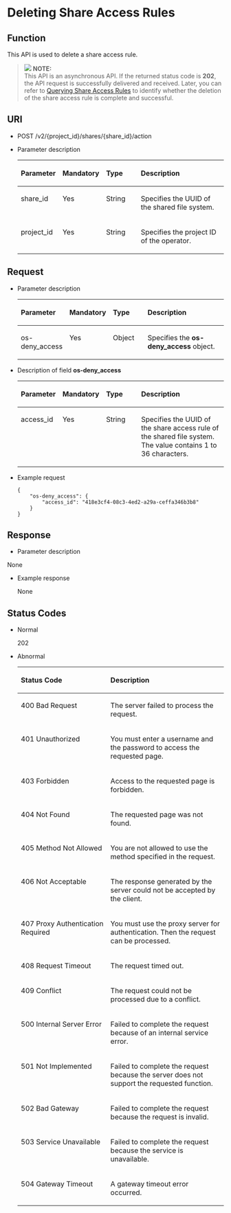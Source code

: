 # Deleting Share Access Rules<a name="sfs_02_0030"></a>

## Function<a name="s1a5be1c634fa405ba06c19e1af9f3d40"></a>

This API is used to delete a share access rule.

>![](/images/icon-note.gif) **NOTE:**   
>This API is an asynchronous API. If the returned status code is  **202**, the API request is successfully delivered and received. Later, you can refer to  [Querying Share Access Rules](querying-share-access-rules.md)  to identify whether the deletion of the share access rule is complete and successful.  

## URI<a name="sd0a208cfe579473ebd8103fe98120524"></a>

-   POST  /v2/\{project\_id\}/shares/\{share\_id\}/action
-   Parameter description

    <a name="en-us_topic_0064390799_table38758958"></a>
    <table><thead align="left"><tr id="en-us_topic_0064390799_row40742509"><th class="cellrowborder" valign="top" width="20.16%" id="mcps1.1.5.1.1"><p id="p17124101410431"><a name="p17124101410431"></a><a name="p17124101410431"></a>Parameter</p>
    </th>
    <th class="cellrowborder" valign="top" width="12.83%" id="mcps1.1.5.1.2"><p id="p1612415146430"><a name="p1612415146430"></a><a name="p1612415146430"></a>Mandatory</p>
    </th>
    <th class="cellrowborder" valign="top" width="18.279999999999998%" id="mcps1.1.5.1.3"><p id="p312416148432"><a name="p312416148432"></a><a name="p312416148432"></a>Type</p>
    </th>
    <th class="cellrowborder" valign="top" width="48.730000000000004%" id="mcps1.1.5.1.4"><p id="p3124181464318"><a name="p3124181464318"></a><a name="p3124181464318"></a>Description</p>
    </th>
    </tr>
    </thead>
    <tbody><tr id="en-us_topic_0064390799_row63404869"><td class="cellrowborder" valign="top" width="20.16%" headers="mcps1.1.5.1.1 "><p id="a9ab33272c5414630949ff32c58bf1590"><a name="a9ab33272c5414630949ff32c58bf1590"></a><a name="a9ab33272c5414630949ff32c58bf1590"></a>share_id</p>
    </td>
    <td class="cellrowborder" valign="top" width="12.83%" headers="mcps1.1.5.1.2 "><p id="ad364fbce5fdc48189bce7a175ee8e94b"><a name="ad364fbce5fdc48189bce7a175ee8e94b"></a><a name="ad364fbce5fdc48189bce7a175ee8e94b"></a>Yes</p>
    </td>
    <td class="cellrowborder" valign="top" width="18.279999999999998%" headers="mcps1.1.5.1.3 "><p id="a8a6d2a4cc8d244f2b4b374571a243128"><a name="a8a6d2a4cc8d244f2b4b374571a243128"></a><a name="a8a6d2a4cc8d244f2b4b374571a243128"></a>String</p>
    </td>
    <td class="cellrowborder" valign="top" width="48.730000000000004%" headers="mcps1.1.5.1.4 "><p id="a4fb7cc60bee246c9a28baa9a19a42260"><a name="a4fb7cc60bee246c9a28baa9a19a42260"></a><a name="a4fb7cc60bee246c9a28baa9a19a42260"></a>Specifies the UUID of the shared file system.</p>
    </td>
    </tr>
    <tr id="en-us_topic_0064390799_row43163346"><td class="cellrowborder" valign="top" width="20.16%" headers="mcps1.1.5.1.1 "><p id="a59173d5ae3334777871059512bb67a7a"><a name="a59173d5ae3334777871059512bb67a7a"></a><a name="a59173d5ae3334777871059512bb67a7a"></a>project_id</p>
    </td>
    <td class="cellrowborder" valign="top" width="12.83%" headers="mcps1.1.5.1.2 "><p id="en-us_topic_0064390799_p856561217407"><a name="en-us_topic_0064390799_p856561217407"></a><a name="en-us_topic_0064390799_p856561217407"></a>Yes</p>
    </td>
    <td class="cellrowborder" valign="top" width="18.279999999999998%" headers="mcps1.1.5.1.3 "><p id="a23e80aa107554437b2a2cc9d93ced01a"><a name="a23e80aa107554437b2a2cc9d93ced01a"></a><a name="a23e80aa107554437b2a2cc9d93ced01a"></a>String</p>
    </td>
    <td class="cellrowborder" valign="top" width="48.730000000000004%" headers="mcps1.1.5.1.4 "><p id="a7f2f8b0f2c4a484499c65c3e2a6cb2e6"><a name="a7f2f8b0f2c4a484499c65c3e2a6cb2e6"></a><a name="a7f2f8b0f2c4a484499c65c3e2a6cb2e6"></a>Specifies the project ID of the operator.</p>
    </td>
    </tr>
    </tbody>
    </table>


## Request<a name="s840db22bfac0425eb0cf3366f68629ef"></a>

-   Parameter description

    <a name="en-us_topic_0064390799_table42069424"></a>
    <table><thead align="left"><tr id="en-us_topic_0064390799_row20618333"><th class="cellrowborder" valign="top" width="19.791979197919794%" id="mcps1.1.5.1.1"><p id="p1783914071518"><a name="p1783914071518"></a><a name="p1783914071518"></a>Parameter</p>
    </th>
    <th class="cellrowborder" valign="top" width="13.52135213521352%" id="mcps1.1.5.1.2"><p id="p10839134015152"><a name="p10839134015152"></a><a name="p10839134015152"></a>Mandatory</p>
    </th>
    <th class="cellrowborder" valign="top" width="18.801880188018806%" id="mcps1.1.5.1.3"><p id="p11839940121513"><a name="p11839940121513"></a><a name="p11839940121513"></a>Type</p>
    </th>
    <th class="cellrowborder" valign="top" width="47.88478847884789%" id="mcps1.1.5.1.4"><p id="p883994019154"><a name="p883994019154"></a><a name="p883994019154"></a>Description</p>
    </th>
    </tr>
    </thead>
    <tbody><tr id="en-us_topic_0064390799_row35228531"><td class="cellrowborder" valign="top" width="19.791979197919794%" headers="mcps1.1.5.1.1 "><p id="en-us_topic_0064390799_p34938791"><a name="en-us_topic_0064390799_p34938791"></a><a name="en-us_topic_0064390799_p34938791"></a>os-deny_access</p>
    </td>
    <td class="cellrowborder" valign="top" width="13.52135213521352%" headers="mcps1.1.5.1.2 "><p id="abe11d32a4d2143b19ccb091cc19ec0d4"><a name="abe11d32a4d2143b19ccb091cc19ec0d4"></a><a name="abe11d32a4d2143b19ccb091cc19ec0d4"></a>Yes</p>
    </td>
    <td class="cellrowborder" valign="top" width="18.801880188018806%" headers="mcps1.1.5.1.3 "><p id="ac6f7260e19d24659ae13f28c9bb97c00"><a name="ac6f7260e19d24659ae13f28c9bb97c00"></a><a name="ac6f7260e19d24659ae13f28c9bb97c00"></a>Object</p>
    </td>
    <td class="cellrowborder" valign="top" width="47.88478847884789%" headers="mcps1.1.5.1.4 "><p id="en-us_topic_0064390799_p18961705"><a name="en-us_topic_0064390799_p18961705"></a><a name="en-us_topic_0064390799_p18961705"></a>Specifies the <strong id="afc657c67057642c8b9ab5fbcb404fd03"><a name="afc657c67057642c8b9ab5fbcb404fd03"></a><a name="afc657c67057642c8b9ab5fbcb404fd03"></a>os-deny_access</strong> object.</p>
    </td>
    </tr>
    </tbody>
    </table>

-   Description of field  **os-deny\_access**

    <a name="table555150142610"></a>
    <table><thead align="left"><tr id="row655175018260"><th class="cellrowborder" valign="top" width="19.55%" id="mcps1.1.5.1.1"><p id="p15515017263"><a name="p15515017263"></a><a name="p15515017263"></a>Parameter</p>
    </th>
    <th class="cellrowborder" valign="top" width="14.26%" id="mcps1.1.5.1.2"><p id="p855125092614"><a name="p855125092614"></a><a name="p855125092614"></a>Mandatory</p>
    </th>
    <th class="cellrowborder" valign="top" width="18.32%" id="mcps1.1.5.1.3"><p id="p655850112611"><a name="p655850112611"></a><a name="p655850112611"></a>Type</p>
    </th>
    <th class="cellrowborder" valign="top" width="47.870000000000005%" id="mcps1.1.5.1.4"><p id="p75525022619"><a name="p75525022619"></a><a name="p75525022619"></a>Description</p>
    </th>
    </tr>
    </thead>
    <tbody><tr id="row7551050132618"><td class="cellrowborder" valign="top" width="19.55%" headers="mcps1.1.5.1.1 "><p id="p1855165082620"><a name="p1855165082620"></a><a name="p1855165082620"></a>access_id</p>
    </td>
    <td class="cellrowborder" valign="top" width="14.26%" headers="mcps1.1.5.1.2 "><p id="p15551550192613"><a name="p15551550192613"></a><a name="p15551550192613"></a>Yes</p>
    </td>
    <td class="cellrowborder" valign="top" width="18.32%" headers="mcps1.1.5.1.3 "><p id="p125585032619"><a name="p125585032619"></a><a name="p125585032619"></a>String</p>
    </td>
    <td class="cellrowborder" valign="top" width="47.870000000000005%" headers="mcps1.1.5.1.4 "><p id="p255350192610"><a name="p255350192610"></a><a name="p255350192610"></a>Specifies the UUID of the share access rule of the shared file system. The value contains 1 to 36 characters.</p>
    </td>
    </tr>
    </tbody>
    </table>


-   Example request

    ```
    {
        "os-deny_access": {
            "access_id": "418e3cf4-08c3-4ed2-a29a-ceffa346b3b8"
        }
    }
    ```


## Response<a name="s21a46342638f4cacb04ad589d49cf060"></a>

-   Parameter description

None

-   Example response

    None


## Status Codes<a name="sa0baa7bed4bd4ba08b6422614b2d2a8c"></a>

-   Normal

    202

-   Abnormal

    <a name="en-us_topic_0064390799_table60792949"></a>
    <table><thead align="left"><tr id="en-us_topic_0064390799_row42658596"><th class="cellrowborder" valign="top" width="43.43%" id="mcps1.1.3.1.1"><p id="en-us_topic_0064390799_p32794215"><a name="en-us_topic_0064390799_p32794215"></a><a name="en-us_topic_0064390799_p32794215"></a>Status Code</p>
    </th>
    <th class="cellrowborder" valign="top" width="56.57%" id="mcps1.1.3.1.2"><p id="en-us_topic_0064390799_p39085796"><a name="en-us_topic_0064390799_p39085796"></a><a name="en-us_topic_0064390799_p39085796"></a>Description</p>
    </th>
    </tr>
    </thead>
    <tbody><tr id="en-us_topic_0064390799_row11832897"><td class="cellrowborder" valign="top" width="43.43%" headers="mcps1.1.3.1.1 "><p id="en-us_topic_0064390799_p18940582"><a name="en-us_topic_0064390799_p18940582"></a><a name="en-us_topic_0064390799_p18940582"></a>400 Bad Request</p>
    </td>
    <td class="cellrowborder" valign="top" width="56.57%" headers="mcps1.1.3.1.2 "><p id="en-us_topic_0064390799_p57792188"><a name="en-us_topic_0064390799_p57792188"></a><a name="en-us_topic_0064390799_p57792188"></a>The server failed to process the request.</p>
    </td>
    </tr>
    <tr id="en-us_topic_0064390799_row50367649"><td class="cellrowborder" valign="top" width="43.43%" headers="mcps1.1.3.1.1 "><p id="en-us_topic_0064390799_p53247746"><a name="en-us_topic_0064390799_p53247746"></a><a name="en-us_topic_0064390799_p53247746"></a>401 Unauthorized</p>
    </td>
    <td class="cellrowborder" valign="top" width="56.57%" headers="mcps1.1.3.1.2 "><p id="en-us_topic_0064390799_p18100201"><a name="en-us_topic_0064390799_p18100201"></a><a name="en-us_topic_0064390799_p18100201"></a>You must enter a username and the password to access the requested page.</p>
    </td>
    </tr>
    <tr id="en-us_topic_0064390799_row28684081"><td class="cellrowborder" valign="top" width="43.43%" headers="mcps1.1.3.1.1 "><p id="en-us_topic_0064390799_p41709209"><a name="en-us_topic_0064390799_p41709209"></a><a name="en-us_topic_0064390799_p41709209"></a>403 Forbidden</p>
    </td>
    <td class="cellrowborder" valign="top" width="56.57%" headers="mcps1.1.3.1.2 "><p id="en-us_topic_0064390799_p23002745"><a name="en-us_topic_0064390799_p23002745"></a><a name="en-us_topic_0064390799_p23002745"></a>Access to the requested page is forbidden.</p>
    </td>
    </tr>
    <tr id="en-us_topic_0064390799_row5698118"><td class="cellrowborder" valign="top" width="43.43%" headers="mcps1.1.3.1.1 "><p id="en-us_topic_0064390799_p58894414"><a name="en-us_topic_0064390799_p58894414"></a><a name="en-us_topic_0064390799_p58894414"></a>404 Not Found</p>
    </td>
    <td class="cellrowborder" valign="top" width="56.57%" headers="mcps1.1.3.1.2 "><p id="en-us_topic_0064390799_p5718243"><a name="en-us_topic_0064390799_p5718243"></a><a name="en-us_topic_0064390799_p5718243"></a>The requested page was not found.</p>
    </td>
    </tr>
    <tr id="en-us_topic_0064390799_row51464189"><td class="cellrowborder" valign="top" width="43.43%" headers="mcps1.1.3.1.1 "><p id="en-us_topic_0064390799_p7849808"><a name="en-us_topic_0064390799_p7849808"></a><a name="en-us_topic_0064390799_p7849808"></a>405 Method Not Allowed</p>
    </td>
    <td class="cellrowborder" valign="top" width="56.57%" headers="mcps1.1.3.1.2 "><p id="en-us_topic_0064390799_p31854691"><a name="en-us_topic_0064390799_p31854691"></a><a name="en-us_topic_0064390799_p31854691"></a>You are not allowed to use the method specified in the request.</p>
    </td>
    </tr>
    <tr id="en-us_topic_0064390799_row18256764"><td class="cellrowborder" valign="top" width="43.43%" headers="mcps1.1.3.1.1 "><p id="en-us_topic_0064390799_p2402898"><a name="en-us_topic_0064390799_p2402898"></a><a name="en-us_topic_0064390799_p2402898"></a>406 Not Acceptable</p>
    </td>
    <td class="cellrowborder" valign="top" width="56.57%" headers="mcps1.1.3.1.2 "><p id="en-us_topic_0064390799_p60417086"><a name="en-us_topic_0064390799_p60417086"></a><a name="en-us_topic_0064390799_p60417086"></a>The response generated by the server could not be accepted by the client.</p>
    </td>
    </tr>
    <tr id="en-us_topic_0064390799_row6882862"><td class="cellrowborder" valign="top" width="43.43%" headers="mcps1.1.3.1.1 "><p id="en-us_topic_0064390799_p20640979"><a name="en-us_topic_0064390799_p20640979"></a><a name="en-us_topic_0064390799_p20640979"></a>407 Proxy Authentication Required</p>
    </td>
    <td class="cellrowborder" valign="top" width="56.57%" headers="mcps1.1.3.1.2 "><p id="en-us_topic_0064390799_p61306625"><a name="en-us_topic_0064390799_p61306625"></a><a name="en-us_topic_0064390799_p61306625"></a>You must use the proxy server for authentication. Then the request can be processed.</p>
    </td>
    </tr>
    <tr id="en-us_topic_0064390799_row14888714"><td class="cellrowborder" valign="top" width="43.43%" headers="mcps1.1.3.1.1 "><p id="en-us_topic_0064390799_p65135191"><a name="en-us_topic_0064390799_p65135191"></a><a name="en-us_topic_0064390799_p65135191"></a>408 Request Timeout</p>
    </td>
    <td class="cellrowborder" valign="top" width="56.57%" headers="mcps1.1.3.1.2 "><p id="en-us_topic_0064390799_p41459137"><a name="en-us_topic_0064390799_p41459137"></a><a name="en-us_topic_0064390799_p41459137"></a>The request timed out.</p>
    </td>
    </tr>
    <tr id="en-us_topic_0064390799_row37587916"><td class="cellrowborder" valign="top" width="43.43%" headers="mcps1.1.3.1.1 "><p id="en-us_topic_0064390799_p24722347"><a name="en-us_topic_0064390799_p24722347"></a><a name="en-us_topic_0064390799_p24722347"></a>409 Conflict</p>
    </td>
    <td class="cellrowborder" valign="top" width="56.57%" headers="mcps1.1.3.1.2 "><p id="en-us_topic_0064390799_p56353115"><a name="en-us_topic_0064390799_p56353115"></a><a name="en-us_topic_0064390799_p56353115"></a>The request could not be processed due to a conflict.</p>
    </td>
    </tr>
    <tr id="en-us_topic_0064390799_row37415993"><td class="cellrowborder" valign="top" width="43.43%" headers="mcps1.1.3.1.1 "><p id="en-us_topic_0064390799_p10796581"><a name="en-us_topic_0064390799_p10796581"></a><a name="en-us_topic_0064390799_p10796581"></a>500 Internal Server Error</p>
    </td>
    <td class="cellrowborder" valign="top" width="56.57%" headers="mcps1.1.3.1.2 "><p id="en-us_topic_0064390799_p2107829"><a name="en-us_topic_0064390799_p2107829"></a><a name="en-us_topic_0064390799_p2107829"></a>Failed to complete the request because of an internal service error.</p>
    </td>
    </tr>
    <tr id="en-us_topic_0064390799_row18970462"><td class="cellrowborder" valign="top" width="43.43%" headers="mcps1.1.3.1.1 "><p id="en-us_topic_0064390799_p60212448"><a name="en-us_topic_0064390799_p60212448"></a><a name="en-us_topic_0064390799_p60212448"></a>501 Not Implemented</p>
    </td>
    <td class="cellrowborder" valign="top" width="56.57%" headers="mcps1.1.3.1.2 "><p id="en-us_topic_0064390799_p45370106"><a name="en-us_topic_0064390799_p45370106"></a><a name="en-us_topic_0064390799_p45370106"></a>Failed to complete the request because the server does not support the requested function.</p>
    </td>
    </tr>
    <tr id="en-us_topic_0064390799_row5677776"><td class="cellrowborder" valign="top" width="43.43%" headers="mcps1.1.3.1.1 "><p id="en-us_topic_0064390799_p57246722"><a name="en-us_topic_0064390799_p57246722"></a><a name="en-us_topic_0064390799_p57246722"></a>502 Bad Gateway</p>
    </td>
    <td class="cellrowborder" valign="top" width="56.57%" headers="mcps1.1.3.1.2 "><p id="en-us_topic_0064390799_p6472929"><a name="en-us_topic_0064390799_p6472929"></a><a name="en-us_topic_0064390799_p6472929"></a>Failed to complete the request because the request is invalid.</p>
    </td>
    </tr>
    <tr id="en-us_topic_0064390799_row58256364"><td class="cellrowborder" valign="top" width="43.43%" headers="mcps1.1.3.1.1 "><p id="en-us_topic_0064390799_p21145081"><a name="en-us_topic_0064390799_p21145081"></a><a name="en-us_topic_0064390799_p21145081"></a>503 Service Unavailable</p>
    </td>
    <td class="cellrowborder" valign="top" width="56.57%" headers="mcps1.1.3.1.2 "><p id="en-us_topic_0064390799_p35029990"><a name="en-us_topic_0064390799_p35029990"></a><a name="en-us_topic_0064390799_p35029990"></a>Failed to complete the request because the service is unavailable.</p>
    </td>
    </tr>
    <tr id="en-us_topic_0064390799_row46834456"><td class="cellrowborder" valign="top" width="43.43%" headers="mcps1.1.3.1.1 "><p id="en-us_topic_0064390799_p35494585"><a name="en-us_topic_0064390799_p35494585"></a><a name="en-us_topic_0064390799_p35494585"></a>504 Gateway Timeout</p>
    </td>
    <td class="cellrowborder" valign="top" width="56.57%" headers="mcps1.1.3.1.2 "><p id="en-us_topic_0064390799_p56489102"><a name="en-us_topic_0064390799_p56489102"></a><a name="en-us_topic_0064390799_p56489102"></a>A gateway timeout error occurred.</p>
    </td>
    </tr>
    </tbody>
    </table>


